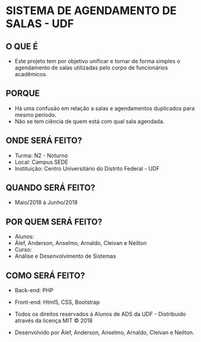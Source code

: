 # SISTEMA DE AGENDAMENTO DE SALAS - UDF #

## O QUE É ##

* Este projeto tem por objetivo unificar e tornar de forma simples o agendamento de salas utilizadas pelo corpo de funcionários acadêmicos.

## PORQUE ##

* Há uma confusão em relação a salas e agendamentos duplicados para mesmo período.
* Não se tem ciência de quem está com qual sala agendada.

## ONDE SERÁ FEITO? ##

* Turma: N2 - Noturno
* Local: Campus SEDE
* Instituição: Centro Universitário do Distrito Federal - UDF

## QUANDO SERÁ FEITO? ##

* Maio/2018 à Junho/2018

## POR QUEM SERÁ FEITO? ##

* Alunos:  
* Álef, Anderson, Anselmo, Arnaldo, Cleivan e Neilton
* Curso:
* Análise e Desenvolvimento de Sistemas

## COMO SERÁ FEITO? ##

* Back-end: PHP
* Front-end: Html5, CSS, Bootstrap

* Todos os direitos reservados à Alunos de ADS da UDF - Distribuido através da licença MIT © 2018
* Desenvolvido por Álef, Anderson, Anselmo, Arnaldo, Cleivan e Neilton.
